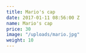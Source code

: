 ```yaml
---
title: Mario's cap
date: 2017-01-11 08:56:00 Z
name: Mario's cap
price: 30
image: "/uploads/mario.jpg"
weight: 10
---
```


